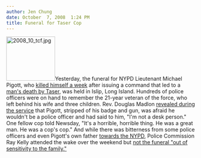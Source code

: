 ```yaml
---
author: Jen Chung
date: October  7, 2008  1:24 PM
title: Funeral for Taser Cop
---
```


<p><img alt="2008_10_tcf.jpg" src="https://web.archive.org/web/20110611054821im_/http://gothamist.com/attachments/jen/2008_10_tcf.jpg" width="130" height="118" class="right">Yesterday, the funeral for NYPD Lieutenant Michael Pigott, who <a href="https://web.archive.org/web/20110611054821/http://gothamist.com/2008/10/02/lieutenant_in_fatal_taser_incident.php">killed himself a week</a> after issuing a command that led to a <a href="https://web.archive.org/web/20110611054821/http://gothamist.com/2008/09/25/after_cop_tasers_him_naked_man_fall.php">man&apos;s death by Taser</a>, was held in Islip, Long Island.  Hundreds of police officers were on hand to remember the 21-year veteran of the force, who left behind his wife and three children.  Rev. Douglas Madlon <a href="https://web.archive.org/web/20110611054821/http://www.newsday.com/news/local/suffolk/ny-lifune1007,0,3096362.story">revealed during the service</a> that Pigott, stripped of his badge and gun, was afraid he wouldn&apos;t be a police officer and had said to him, &quot;I&apos;m not a desk person.&quot;  One fellow cop told Newsday, &quot;It&apos;s a horrible, horrible thing.  He was a great man. He was a cop&apos;s cop.&quot; And while there was bitterness from some police officers and even Pigott&apos;s own father <a href="https://web.archive.org/web/20110611054821/http://gothamist.com/2008/10/03/esu_cop_worried_he_disgraced_his_fa.php">towards the NYPD</a>, Police Commission Ray Kelly attended the wake over the weekend but <a href="https://web.archive.org/web/20110611054821/http://www.nydailynews.com/ny_local/2008/10/06/2008-10-06_funeral_for_lt_michael_pigott_who_commit.html">not the funeral &quot;out of sensitivity to the family.&quot;</a></p>